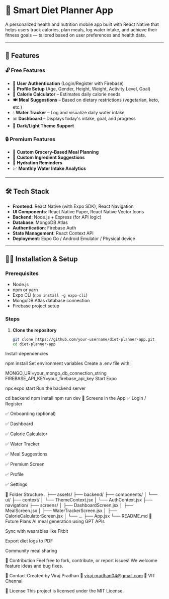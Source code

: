 # 🥗 Smart Diet Planner App

A personalized health and nutrition mobile app built with React Native that helps users track calories, plan meals, log water intake, and achieve their fitness goals — tailored based on user preferences and health data.

---

## 🚀 Features

### 🔓 Free Features
- 📲 **User Authentication** (Login/Register with Firebase)
- 👤 **Profile Setup** (Age, Gender, Height, Weight, Activity Level, Goal)
- 🔢 **Calorie Calculator** – Estimates daily calorie needs
- 🍽️ **Meal Suggestions** – Based on dietary restrictions (vegetarian, keto, etc.)
- 💧 **Water Tracker** – Log and visualize daily water intake
- 📊 **Dashboard** – Displays today's intake, goal, and progress
- 🎨 **Dark/Light Theme Support**

### 🔒 Premium Features
- 🛒 **Custom Grocery-Based Meal Planning**
- 🧾 **Custom Ingredient Suggestions**
- 🔔 **Hydration Reminders**
- 📈 **Monthly Water Intake Analytics**

---

## 🛠 Tech Stack

- **Frontend**: React Native (with Expo SDK), React Navigation
- **UI Components**: React Native Paper, React Native Vector Icons
- **Backend**: Node.js + Express (for API logic)
- **Database**: MongoDB Atlas
- **Authentication**: Firebase Auth
- **State Management**: React Context API
- **Deployment**: Expo Go / Android Emulator / Physical device

---

## 🧑‍💻 Installation & Setup

### Prerequisites
- Node.js
- npm or yarn
- Expo CLI (`npm install -g expo-cli`)
- MongoDB Atlas database connection
- Firebase project setup

### Steps

1. **Clone the repository**
   ```bash
   git clone https://github.com/your-username/diet-planner-app.git
   cd diet-planner-app
Install dependencies

npm install
Set environment variables
Create a .env file with:

MONGO_URI=your_mongo_db_connection_string
FIREBASE_API_KEY=your_firebase_api_key
Start Expo

npx expo start
Run the backend server

cd backend
npm install
npm run dev
📱 Screens in the App
✅ Login / Register

✅ Onboarding (optional)

✅ Dashboard

✅ Calorie Calculator

✅ Water Tracker

✅ Meal Suggestions

✅ Premium Screen

✅ Profile

✅ Settings

📂 Folder Structure
.
├── assets/
├── backend/
├── components/
│   └── ui/
├── context/
│   └── ThemeContext.jsx
│   └── AuthContext.jsx
├── navigation/
├── screens/
│   ├── DashboardScreen.jsx
│   ├── MealScreen.jsx
│   ├── WaterTrackerScreen.jsx
│   ├── CalorieCalculatorScreen.jsx
│   └── ...
├── App.jsx
└── README.md
🌟 Future Plans
AI meal generation using GPT APIs

Sync with wearables like Fitbit

Export diet logs to PDF

Community meal sharing

🤝 Contribution
Feel free to fork, contribute, or report issues!
We welcome feature ideas and bug fixes.

📧 Contact
Created by Viraj Pradhan
📩 viraj.pradhan04@gmail.com
📍 VIT Chennai

📜 License
This project is licensed under the MIT License.
